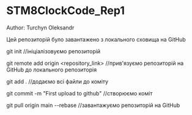 # STM8ClockCode_Rep1

Author: Turchyn Oleksandr

Цей репозиторій було завантажено з локального сховища на GitHub

git init
//ініціалізовуємо репозиторій

git remote add origin <repository_link>
//прив'язуємо репозиторій на GitHub до локального репозиторія

git add .
//додаємо всі файли до коміту

git commit -m "First upload to github"
//створюємо коміт

git pull origin main --rebase
//завантажуємо репозиторій на GitHub